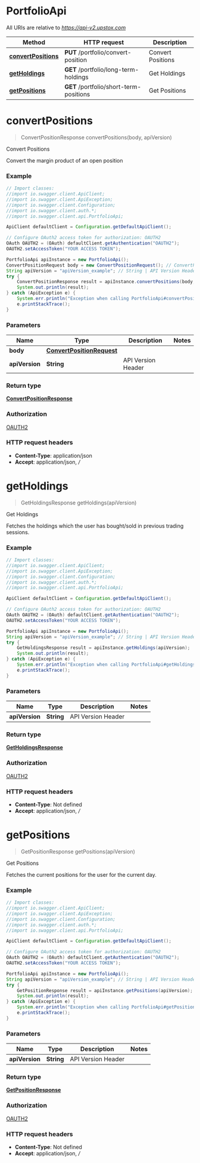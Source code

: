 # PortfolioApi

All URIs are relative to *https://api-v2.upstox.com*

Method | HTTP request | Description
------------- | ------------- | -------------
[**convertPositions**](PortfolioApi.md#convertPositions) | **PUT** /portfolio/convert-position | Convert Positions
[**getHoldings**](PortfolioApi.md#getHoldings) | **GET** /portfolio/long-term-holdings | Get Holdings
[**getPositions**](PortfolioApi.md#getPositions) | **GET** /portfolio/short-term-positions | Get Positions

<a name="convertPositions"></a>
# **convertPositions**
> ConvertPositionResponse convertPositions(body, apiVersion)

Convert Positions

Convert the margin product of an open position

### Example
```java
// Import classes:
//import io.swagger.client.ApiClient;
//import io.swagger.client.ApiException;
//import io.swagger.client.Configuration;
//import io.swagger.client.auth.*;
//import io.swagger.client.api.PortfolioApi;

ApiClient defaultClient = Configuration.getDefaultApiClient();

// Configure OAuth2 access token for authorization: OAUTH2
OAuth OAUTH2 = (OAuth) defaultClient.getAuthentication("OAUTH2");
OAUTH2.setAccessToken("YOUR ACCESS TOKEN");

PortfolioApi apiInstance = new PortfolioApi();
ConvertPositionRequest body = new ConvertPositionRequest(); // ConvertPositionRequest | 
String apiVersion = "apiVersion_example"; // String | API Version Header
try {
    ConvertPositionResponse result = apiInstance.convertPositions(body, apiVersion);
    System.out.println(result);
} catch (ApiException e) {
    System.err.println("Exception when calling PortfolioApi#convertPositions");
    e.printStackTrace();
}
```

### Parameters

Name | Type | Description  | Notes
------------- | ------------- | ------------- | -------------
 **body** | [**ConvertPositionRequest**](ConvertPositionRequest.md)|  |
 **apiVersion** | **String**| API Version Header |

### Return type

[**ConvertPositionResponse**](ConvertPositionResponse.md)

### Authorization

[OAUTH2](../README.md#OAUTH2)

### HTTP request headers

 - **Content-Type**: application/json
 - **Accept**: application/json, */*

<a name="getHoldings"></a>
# **getHoldings**
> GetHoldingsResponse getHoldings(apiVersion)

Get Holdings

Fetches the holdings which the user has bought/sold in previous trading sessions.

### Example
```java
// Import classes:
//import io.swagger.client.ApiClient;
//import io.swagger.client.ApiException;
//import io.swagger.client.Configuration;
//import io.swagger.client.auth.*;
//import io.swagger.client.api.PortfolioApi;

ApiClient defaultClient = Configuration.getDefaultApiClient();

// Configure OAuth2 access token for authorization: OAUTH2
OAuth OAUTH2 = (OAuth) defaultClient.getAuthentication("OAUTH2");
OAUTH2.setAccessToken("YOUR ACCESS TOKEN");

PortfolioApi apiInstance = new PortfolioApi();
String apiVersion = "apiVersion_example"; // String | API Version Header
try {
    GetHoldingsResponse result = apiInstance.getHoldings(apiVersion);
    System.out.println(result);
} catch (ApiException e) {
    System.err.println("Exception when calling PortfolioApi#getHoldings");
    e.printStackTrace();
}
```

### Parameters

Name | Type | Description  | Notes
------------- | ------------- | ------------- | -------------
 **apiVersion** | **String**| API Version Header |

### Return type

[**GetHoldingsResponse**](GetHoldingsResponse.md)

### Authorization

[OAUTH2](../README.md#OAUTH2)

### HTTP request headers

 - **Content-Type**: Not defined
 - **Accept**: application/json, */*

<a name="getPositions"></a>
# **getPositions**
> GetPositionResponse getPositions(apiVersion)

Get Positions

Fetches the current positions for the user for the current day.

### Example
```java
// Import classes:
//import io.swagger.client.ApiClient;
//import io.swagger.client.ApiException;
//import io.swagger.client.Configuration;
//import io.swagger.client.auth.*;
//import io.swagger.client.api.PortfolioApi;

ApiClient defaultClient = Configuration.getDefaultApiClient();

// Configure OAuth2 access token for authorization: OAUTH2
OAuth OAUTH2 = (OAuth) defaultClient.getAuthentication("OAUTH2");
OAUTH2.setAccessToken("YOUR ACCESS TOKEN");

PortfolioApi apiInstance = new PortfolioApi();
String apiVersion = "apiVersion_example"; // String | API Version Header
try {
    GetPositionResponse result = apiInstance.getPositions(apiVersion);
    System.out.println(result);
} catch (ApiException e) {
    System.err.println("Exception when calling PortfolioApi#getPositions");
    e.printStackTrace();
}
```

### Parameters

Name | Type | Description  | Notes
------------- | ------------- | ------------- | -------------
 **apiVersion** | **String**| API Version Header |

### Return type

[**GetPositionResponse**](GetPositionResponse.md)

### Authorization

[OAUTH2](../README.md#OAUTH2)

### HTTP request headers

 - **Content-Type**: Not defined
 - **Accept**: application/json, */*


